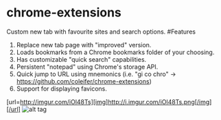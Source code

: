 # chrome-extensions
Custom new tab with favourite sites and search options.
#Features
1. Replace new tab page with "improved" version.
2. Loads bookmarks from a Chrome bookmarks folder of your choosing.
3. Has customizable "quick search" capabilities.
4. Persistent "notepad" using Chrome's storage API.
5. Quick jump to URL using mnemonics (i.e. "gi co chro" -> https://github.com/coleifer/chrome-extensions)
6. Support for displaying favicons.

[url=http://imgur.com/iOl48Ts][img]http://i.imgur.com/iOl48Ts.png[/img][/url]
![alt tag](http://i.imgur.com/iOl48Ts.png)
